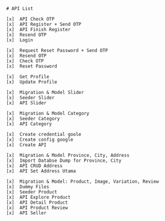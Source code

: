     # API List

    [x]  API Check OTP
    [x]  API Register + Send OTP
    [x]  API Finish Register
    [x]  Resend OTP
    [x]  Login

    [x]  Request Reset Password + Send OTP
    [x]  Resend OTP
    [x]  Check OTP
    [x]  Reset Password

    [x]  Get Profile
    [x]  Update Profile

    [x]  Migration & Model Slider
    [x]  Seeder Slider
    [x]  API Slider

    [x]  Migration & Model Category
    [x]  Seeder Category
    [x]  API Category

    [x]  Create credential goole
    [x]  Create config google
    [x]  Create API

    [x]  Migration & Model Province, City, Address    
    [x]  Import Databse Dump for Province, City
    [x]  API CRUD Address
    [x]  API Set Address Utama

    [x]  Migration & Model: Product, Image, Variation, Review
    [x]  Dummy Files
    [x]  Seeder Product
    [x]  API Explore Product
    [x]  API Detail Product
    [x]  API Product Review
    [x]  API Seller
    